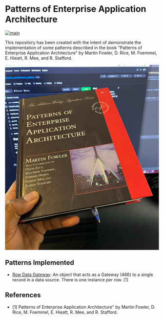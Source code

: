 # Patterns of Enterprise Application Architecture

[![main](https://github.com/flowck/patterns_of_enterprise_application_architecture_golang/actions/workflows/main.yml/badge.svg)](https://github.com/flowck/patterns_of_enterprise_application_architecture_golang/actions/workflows/main.yml)

This repository has been created with the intent of demonstrate the implementation of some patterns described in
the book "Patterns of Enterprise Application Architecture" by Martin Fowler, D. Rice, M. Foemmel, E. Hieatt, R. Mee, and
R. Stafford.

<div style="display: flex; justify-content: center;">
  <img src="cover.jpg" width="512" />
</div>

## Patterns Implemented

- [Row Data Gateway](row_data_gateway): An object that acts as a Gateway (466) to a single record in a data source. There is one instance per row. [1]

## References

- [1] Patterns of Enterprise Application Architecture" by Martin Fowler, D. Rice, M. Foemmel, E. Hieatt, R. Mee, and
  R. Stafford.